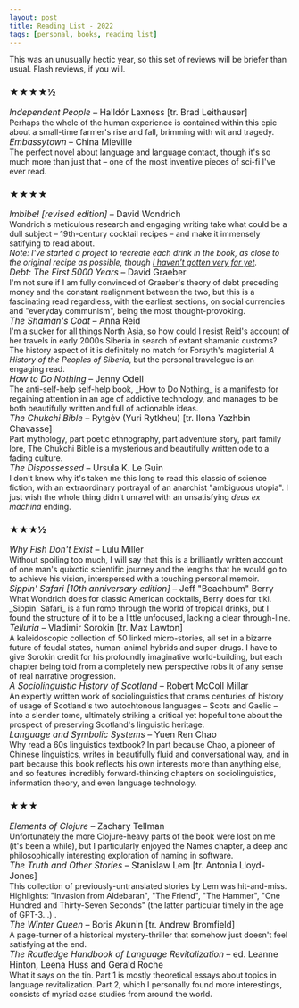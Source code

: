 ```yaml
---
layout: post
title: Reading List - 2022
tags: [personal, books, reading list]
---
```


This was an unusually hectic year, so this set of reviews will be briefer than usual. Flash reviews, if you will.

### ★★★★½

<div style="font-size: 1.1em;"><i>Independent People</i> – Halldór Laxness [tr. Brad Leithauser]</div>
Perhaps the whole of the human experience is contained within this epic about a small-time farmer's rise and fall, brimming with wit and tragedy.

<div style="font-size: 1.1em;"><i>Embassytown</i> – China Mieville</div>
The perfect novel about language and language contact, though it's so much more than just that – one of the most inventive pieces of sci-fi I've ever read.

### ★★★★

<div style="font-size: 1.1em;"><i>Imbibe! [revised edition]</i> – David Wondrich</div>
Wondrich's meticulous research and engaging writing take what could be a dull subject – 19th-century cocktail recipes – and make it immensely satifying to read about.<br /> <i>Note: I've started a project to recreate each drink in the book, as close to the original recipe as possible, though <a href="https://instagram.com/aleximbibes" target="_blank">I haven't gotten very far yet</a>.</i>

<div style="font-size: 1.1em;"><i>Debt: The First 5000 Years</i> – David Graeber</div>
I'm not sure if I am fully convinced of Graeber's theory of debt preceding money and the constant realignment between the two, but this is a fascinating read regardless, with the earliest sections, on social currencies and "everyday communism", being the most thought-provoking.

<div style="font-size: 1.1em;"><i>The Shaman's Coat</i> – Anna Reid</div>
I'm a sucker for all things North Asia, so how could I resist Reid's account of her travels in early 2000s Siberia in search of extant shamanic customs? The history aspect of it is definitely no match for Forsyth's magisterial <i>A History of the Peoples of Siberia</i>, but the personal travelogue is an engaging read.

<div style="font-size: 1.1em;"><i>How to Do Nothing</i> – Jenny Odell</div>
The anti-self-help self-help book, _How to Do Nothing_ is a manifesto for regaining attention in an age of addictive technology, and manages to be both beautifully written and full of actionable ideas.

<div style="font-size: 1.1em;"><i>The Chukchi Bible</i> – Rytgėv (Yuri Rytkheu) [tr. Ilona Yazhbin Chavasse]</div>
Part mythology, part poetic ethnography, part adventure story, part family lore, The Chukchi Bible is a mysterious and beautifully written ode to a fading culture.

<div style="font-size: 1.1em;"><i>The Dispossessed</i> – Ursula K. Le Guin</div>
I don't know why it's taken me this long to read this classic of science fiction, with an extraordinary portrayal of an anarchist "ambiguous utopia". I just wish the whole thing didn't unravel with an unsatisfying <i>deus ex machina</i> ending.

### ★★★½

<div style="font-size: 1.1em;"><i>Why Fish Don't Exist</i> – Lulu Miller</div>
Without spoiling too much, I will say that this is a brilliantly written account of one man's quixotic scientific journey and the lengths that he would go to to achieve his vision, interspersed with a touching personal memoir.

<div style="font-size: 1.1em;"><i>Sippin' Safari [10th anniversary edition]</i> – Jeff "Beachbum" Berry</div>
What Wondrich does for classic American cocktails, Berry does for tiki. _Sippin' Safari_ is a fun romp through the world of tropical drinks, but I found the structure of it to be a little unfocused, lacking a clear through-line.

<div style="font-size: 1.1em;"><i>Telluria</i> – Vladimir Sorokin [tr. Max Lawton]</div>
A kaleidoscopic collection of 50 linked micro-stories, all set in a bizarre future of feudal states, human-animal hybrids and super-drugs. I have to give Sorokin credit for his profoundly imaginative world-building, but each chapter being told from a completely new perspective robs it of any sense of real narrative progression.

<div style="font-size: 1.1em;"><i>A Sociolinguistic History of Scotland</i> – Robert McColl Millar</div>
An expertly written work of sociolinguistics that crams centuries of history of usage of Scotland's two autochtonous languages – Scots and Gaelic – into a slender tome, ultimately striking a critical yet hopeful tone about the prospect of preserving Scotland's linguistic heritage.

<div style="font-size: 1.1em;"><i>Language and Symbolic Systems</i> – Yuen Ren Chao</div>
Why read a 60s linguistics textbook? In part because Chao, a pioneer of Chinese linguistics, writes in beautifully fluid and conversational way, and in part because this book reflects his own interests more than anything else, and so features incredibly forward-thinking chapters on sociolinguistics, information theory, and even language technology.

### ★★★

<div style="font-size: 1.1em;"><i>Elements of Clojure</i> – Zachary Tellman</div>
Unfortunately the more Clojure-heavy parts of the book were lost on me (it's been a while), but I particularly enjoyed the Names chapter, a deep and philosophically interesting exploration of naming in software.

<div style="font-size: 1.1em;"><i>The Truth and Other Stories </i> – Stanislaw Lem [tr. Antonia Lloyd-Jones]</div>
This collection of previously-untranslated stories by Lem was hit-and-miss. Highlights: "Invasion from Aldebaran", "The Friend", "The Hammer", "One Hundred and Thirty-Seven Seconds" (the latter particular timely in the age of GPT-3...) .

<div style="font-size: 1.1em;"><i>The Winter Queen</i> – Boris Akunin [tr. Andrew Bromfield]</div>
A page-turner of a historical mystery-thriller that somehow just doesn't feel satisfying at the end.

<div style="font-size: 1.1em;"><i>The Routledge Handbook of Language Revitalization</i> – ed. Leanne Hinton, Leena Huss and Gerald Roche</div>
What it says on the tin. Part 1 is mostly theoretical essays about topics in language revitalization. Part 2, which I personally found more interestings, consists of myriad case studies from around the world.
